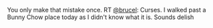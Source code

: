You only make that mistake once. RT <a href="http://twitter.com/brucel">@brucel</a>: Curses. I walked past a Bunny Chow place today as I didn't know what it is. Sounds delish
